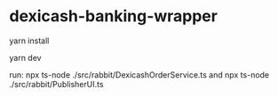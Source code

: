 # dexicash-banking-wrapper

yarn install

yarn dev


run: npx ts-node  ./src/rabbit/DexicashOrderService.ts and npx ts-node  
./src/rabbit/PublisherUI.ts

